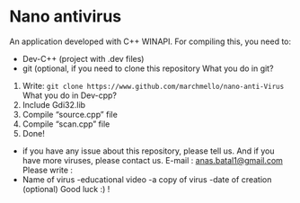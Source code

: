 # Nano antivirus

An application developed with C++ WINAPI.
For compiling this, you need to:
- Dev-C++ (project with .dev files)
- git (optional, if you need to clone this repository
What you do in git?
1)	Write:  `git clone https://www.github.com/marchmello/nano-anti-Virus`
What you do in Dev-cpp?
1)	Include Gdi32.lib
2)	Compile “source.cpp” file
3)	Compile “scan.cpp” file
4)	Done!
- if you have any issue about this repository, please tell us.
And if you have more viruses, please contact us.
E-mail : anas.batal1@gmail.com
Please write :
- Name of virus 
-educational video
-a copy of virus
-date of creation (optional)
Good luck :) !
